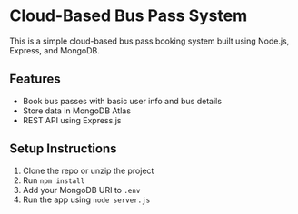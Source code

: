 # Cloud-Based Bus Pass System

This is a simple cloud-based bus pass booking system built using Node.js, Express, and MongoDB.

## Features
- Book bus passes with basic user info and bus details
- Store data in MongoDB Atlas
- REST API using Express.js

## Setup Instructions

1. Clone the repo or unzip the project
2. Run `npm install`
3. Add your MongoDB URI to `.env`
4. Run the app using `node server.js`
